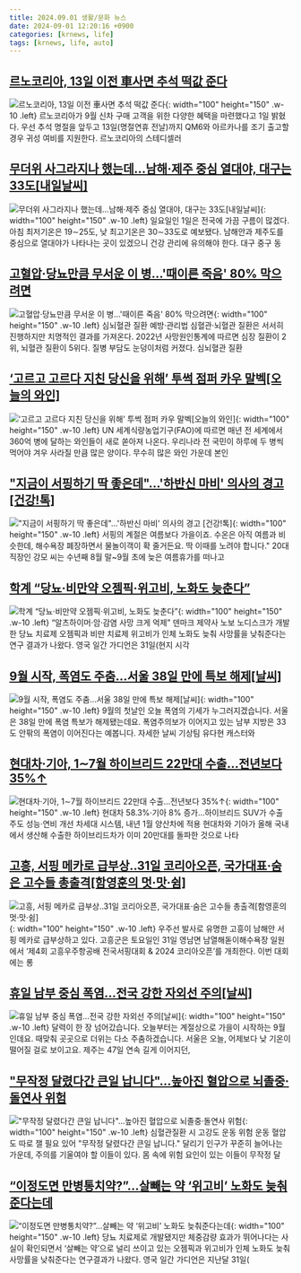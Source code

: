 ```yaml
---
title: 2024.09.01 생활/문화 뉴스
date: 2024-09-01 12:20:16 +0900
categories: [krnews, life]
tags: [krnews, life, auto]
---
```

## [르노코리아, 13일 이전 車사면 추석 떡값 준다](https://n.news.naver.com/mnews/article/016/0002356816)

![르노코리아, 13일 이전 車사면 추석 떡값 준다](https://mimgnews.pstatic.net/image/origin/016/2024/09/01/2356816.jpg?type=nf220_150){: width="100" height="150" .w-10 .left}
르노코리아가 9월 신차 구매 고객을 위한 다양한 혜택을 마련했다고 1일 밝혔다. 우선 추석 명절을 앞두고 13일(명절연휴 전날)까지 QM6와 아르카나를 조기 출고할 경우 귀성 여비를 지원한다. 르노코리아의 스테디셀러

## [무더위 사그라지나 했는데…남해·제주 중심 열대야, 대구는 33도[내일날씨]](https://n.news.naver.com/mnews/article/022/0003964800)

![무더위 사그라지나 했는데…남해·제주 중심 열대야, 대구는 33도[내일날씨]](https://mimgnews.pstatic.net/image/origin/022/2024/08/31/3964800.jpg?type=nf220_150){: width="100" height="150" .w-10 .left}
일요일인 1일은 전국에 가끔 구름이 많겠다. 아침 최저기온은 19∼25도, 낮 최고기온은 30∼33도로 예보됐다. 남해안과 제주도를 중심으로 열대야가 나타나는 곳이 있겠으니 건강 관리에 유의해야 한다. 대구 중구 동

## [고혈압·당뇨만큼 무서운 이 병…'때이른 죽음' 80% 막으려면](https://n.news.naver.com/mnews/article/025/0003383337)

![고혈압·당뇨만큼 무서운 이 병…'때이른 죽음' 80% 막으려면](https://mimgnews.pstatic.net/image/origin/025/2024/08/31/3383337.jpg?type=nf220_150){: width="100" height="150" .w-10 .left}
심뇌혈관 질환 예방·관리법 심혈관·뇌혈관 질환은 서서히 진행하지만 치명적인 결과를 가져온다. 2022년 사망원인통계에 따르면 심장 질환이 2위, 뇌혈관 질환이 5위다. 질병 부담도 눈덩이처럼 커졌다. 심뇌혈관 질환

## [‘고르고 고르다 지친 당신을 위해’ 투썩 점퍼 카우 말벡[오늘의 와인]](https://n.news.naver.com/mnews/article/366/0001015002)

![‘고르고 고르다 지친 당신을 위해’ 투썩 점퍼 카우 말벡[오늘의 와인]](https://mimgnews.pstatic.net/image/origin/366/2024/08/31/1015002.jpg?type=nf220_150){: width="100" height="150" .w-10 .left}
UN 세계식량농업기구(FAO)에 따르면 매년 전 세계에서 360억 병에 달하는 와인들이 새로 쏟아져 나온다. 우리나라 전 국민이 하루에 두 병씩 먹어야 겨우 사라질 만큼 많은 양이다. 무수히 많은 와인 가운데 본인

## ["지금이 서핑하기 딱 좋은데"…'하반신 마비' 의사의 경고 [건강!톡]](https://n.news.naver.com/mnews/article/015/0005028049)

!["지금이 서핑하기 딱 좋은데"…'하반신 마비' 의사의 경고 [건강!톡]](https://mimgnews.pstatic.net/image/origin/015/2024/08/31/5028049.jpg?type=nf220_150){: width="100" height="150" .w-10 .left}
서핑의 계절은 여름보다 가을이죠. 수온은 아직 여름과 비슷한데, 해수욕장 폐장하면서 물놀이객이 확 줄거든요. 딱 이때를 노려야 합니다." 20대 직장인 강모 씨는 수년째 8월 말~9월 초에 늦은 여름휴가를 떠나고

## [학계 “당뇨·비만약 오젬픽·위고비, 노화도 늦춘다”](https://n.news.naver.com/mnews/article/366/0001015074)

![학계 “당뇨·비만약 오젬픽·위고비, 노화도 늦춘다”](https://mimgnews.pstatic.net/image/origin/366/2024/09/01/1015074.jpg?type=nf220_150){: width="100" height="150" .w-10 .left}
“알츠하이머·암·감염 사망 크게 억제” 덴마크 제약사 노보 노디스크가 개발한 당뇨 치료제 오젬픽과 비만 치료제 위고비가 인체 노화도 늦춰 사망률을 낮춰준다는 연구 결과가 나왔다. 영국 일간 가디언은 31일(현지 시각

## [9월 시작, 폭염도 주춤...서울 38일 만에 특보 해제[날씨]](https://n.news.naver.com/mnews/article/052/0002081513)

![9월 시작, 폭염도 주춤...서울 38일 만에 특보 해제[날씨]](https://mimgnews.pstatic.net/image/origin/052/2024/09/01/2081513.jpg?type=nf220_150){: width="100" height="150" .w-10 .left}
9월의 첫날인 오늘 폭염의 기세가 누그러지겠습니다. 서울은 38일 만에 폭염 특보가 해제됐는데요. 폭염주의보가 이어지고 있는 남부 지방은 33도 안팎의 폭염이 이어진다는 예봅니다. 자세한 날씨 기상팀 유다현 캐스터와

## [현대차·기아, 1∼7월 하이브리드 22만대 수출…전년보다 35%↑](https://n.news.naver.com/mnews/article/001/0014904567)

![현대차·기아, 1∼7월 하이브리드 22만대 수출…전년보다 35%↑](https://mimgnews.pstatic.net/image/origin/001/2024/09/01/14904567.jpg?type=nf220_150){: width="100" height="150" .w-10 .left}
현대차 58.3%·기아 8% 증가…하이브리드 SUV가 수출 주도 성능·연비 개선 차세대 시스템, 내년 1월 양산차에 적용 현대차와 기아가 올해 국내에서 생산해 수출한 하이브리드차가 이미 20만대를 돌파한 것으로 나타

## [고흥, 서핑 메카로 급부상..31일 코리아오픈, 국가대표·숨은 고수들 총출격[함영훈의 멋·맛·쉼]](https://n.news.naver.com/mnews/article/016/0002356645)

![고흥, 서핑 메카로 급부상..31일 코리아오픈, 국가대표·숨은 고수들 총출격[함영훈의 멋·맛·쉼]](https://mimgnews.pstatic.net/image/origin/016/2024/08/31/2356645.jpg?type=nf220_150){: width="100" height="150" .w-10 .left}
우주선 발사로 유명한 고흥이 남해안 서핑 메카로 급부상하고 있다. 고흥군은 토요일인 31일 영남면 남열해돋이해수욕장 일원에서 ‘제4회 고흥우주항공배 전국서핑대회 & 2024 코리아오픈’를 개최한다. 이번 대회에는 롱

## [휴일 남부 중심 폭염…전국 강한 자외선 주의[날씨]](https://n.news.naver.com/mnews/article/422/0000679648)

![휴일 남부 중심 폭염…전국 강한 자외선 주의[날씨]](https://mimgnews.pstatic.net/image/origin/422/2024/09/01/679648.jpg?type=nf220_150){: width="100" height="150" .w-10 .left}
달력이 한 장 넘어갔습니다. 오늘부터는 계절상으로 가을이 시작하는 9월인데요. 때맞춰 곳곳으로 더위는 다소 주춤하겠습니다. 서울은 오늘, 어제보다 낮 기온이 떨어질 걸로 보이고요. 제주는 47일 연속 길게 이어지던,

## ["무작정 달렸다간 큰일 납니다"...높아진 혈압으로 뇌졸중·돌연사 위험](https://n.news.naver.com/mnews/article/029/0002899099)

!["무작정 달렸다간 큰일 납니다"...높아진 혈압으로 뇌졸중·돌연사 위험](https://mimgnews.pstatic.net/image/origin/029/2024/08/31/2899099.jpg?type=nf220_150){: width="100" height="150" .w-10 .left}
심혈관질환 시 고강도 운동 위험 운동 혈압도 따로 잴 필요 있어 "무작정 달렸다간 큰일 납니다." 달리기 인구가 꾸준히 늘어나는 가운데, 주의를 기울여야 할 이들이 있다. 몸 속에 위험 요인이 있는 이들이 무작정 달

## [“이정도면 만병통치약?”...살빼는 약 ‘위고비’ 노화도 늦춰준다는데](https://n.news.naver.com/mnews/article/009/0005358621)

![“이정도면 만병통치약?”...살빼는 약 ‘위고비’ 노화도 늦춰준다는데](https://mimgnews.pstatic.net/image/origin/009/2024/09/01/5358621.jpg?type=nf220_150){: width="100" height="150" .w-10 .left}
당뇨 치료제로 개발됐지만 체중감량 효과가 뛰어나다는 사실이 확인되면서 ‘살빼는 약’으로 널리 쓰이고 있는 오젬픽과 위고비가 인체 노화도 늦춰 사망률을 낮춰준다는 연구결과가 나왔다. 영국 일간 가디언은 지난달 31일(

